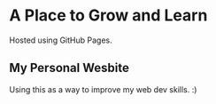 # A Place to Grow and Learn

Hosted using GitHub Pages.

## My Personal Wesbite

Using this as a way to improve my web dev skills. :)
